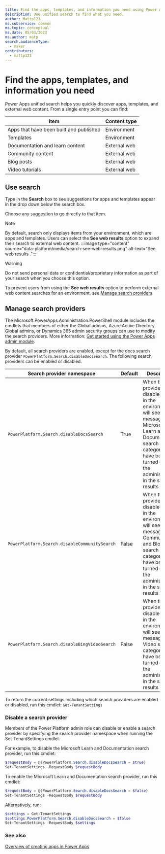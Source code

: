 ```yaml
---
title: Find the apps, templates, and information you need using Power Apps unified search | Microsoft Docs
description: Use unified search to find what you need.
author: Mattp123
ms.subservice: common
ms.topic: conceptual
ms.date: 05/03/2023
ms.author: matp
search.audienceType: 
  - maker
contributors:
  - mattp123
---
```

# Find the apps, templates, and information you need

Power Apps unified search helps you quickly discover apps, templates, and external web content. From a single entry point you can find:

|Item  |Content type  |
|---------|---------|
|Apps that have been built and published   | Environment        |
|Templates    | Environment  |
|Documentation and learn content    |  External web     |
|Community content     |  External web       |
|Blog posts     | External web        |
| Video tutorials  | External web  |

## Use search

Type in the **Search** box to see suggestions for apps and templates appear in the drop down below the search box.

Choose any suggestion to go directly to that item.

> [!NOTE]
> By default, search only displays items from your environment, which are apps and templates. Users can select the **See web results** option to expand their search to external web content.
> :::image type="content" source="data-platform/media/search-see-web-results.png" alt-text="See web results .":::

> [!WARNING]
> Do not send personal data or confidential/proprietary information as part of your search when you choose this option.

To prevent users from using the **See web results** option to perform external web content searches for an environment, see [Manage search providers](#manage-search-providers).

## Manage search providers

The Microsoft.PowerApps.Administration.PowerShell module includes the cmdlets that members of either the Global admins, Azure Active Directory Global admins, or Dynamics 365 admin security groups can use to modify the search providers. More information: [Get started using the Power Apps admin module](/powershell/powerapps/get-started-powerapps-admin).

By default, all search providers are enabled, except for the docs search provider `PowerPlatform.Search.disableDocsSearch`. The following search providers can be enabled or disabled.

|Search provider namespace |Default |Description  |
|---------|---------|---------|
|`PowerPlatform.Search.disableDocsSearch`  |True |  When this provider is disabled, users in the environment will see a message that Microsoft Learn and Documentation search categories have been turned off by the administrator in the search results page.   |
|`PowerPlatform.Search.disableCommunitySearch`     |False | When this provider is disabled, users in the environment will see a message that Community and Blog search categories have been turned off by the administrator in the search results page.   |
| `PowerPlatform.Search.disableBingVideoSearch`    |False | When this provider is disabled, users in the environment will see a message that Video search categories have been turned off by the administrator in the search results page.   |

To return the current settings including which search providers are enabled or disabled, run this cmdlet:
`Get-TenantSettings`

### Disable a search provider

Members of the Power Platform admin role can disable or enable a search provider by specifying the search provider namespace when running the Set-TenantSettings cmdlet.

For example, to disable the Microsoft Learn and Documentation search provider, run this cmdlet:

```powershell
$requestBody = @{PowerPlatform.Search.disableDocsSearch = $true}
Set-TenantSettings -RequestBody $requestBody
```

To enable the Microsoft Learn and Documentation search provider, run this cmdlet:

```powershell
$requestBody = @{PowerPlatform.Search.disableDocsSearch = $false}
Set-TenantSettings -RequestBody $requestBody
```

Alternatively, run:
```powershell
$settings = Get-TenantSettings 
$settings.PowerPlatform.Search.disableDocsSearch = $false
Set-TenantSettings -RequestBody $settings
```

### See also

[Overview of creating apps in Power Apps](index.md)

